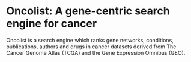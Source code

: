 # Oncolist: A gene-centric search engine for cancer

Oncolist is a search engine which ranks gene networks, conditions, publications, authors and drugs in cancer datasets derived from The Cancer Genome Atlas (TCGA) and the Gene Expression Omnibus (GEO).

